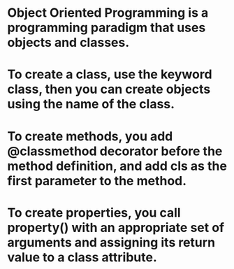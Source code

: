 # Object Oriented Programming is a programming paradigm that uses objects and classes.

# To create a class, use the keyword class, then you can create objects using the name of the class.

# To create methods, you add @classmethod decorator before the method definition, and add cls as the first parameter to the method.

# To create properties, you call property() with an appropriate set of arguments and assigning its return value to a class attribute.
